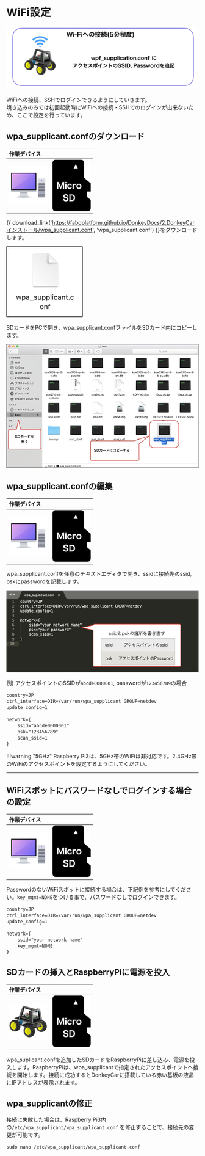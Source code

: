 # WiFi設定

![](./img/wifi001.jpg)

WiFiへの接続、SSHでログインできるようにしていきます。  
焼き込みのみでは初回起動時にWiFiへの接続・SSHでのログインが出来ないため、ここで設定を行っています。

## wpa_supplicant.confのダウンロード

|作業デバイス||
|:--|:--|
|![](./img/icon_pc.png)|![](./img/icon_sd.png)|

{{ download_link('https://faboplatform.github.io/DonkeyDocs/2.DonkeyCarインストール/wpa_supplicant.conf', 'wpa_supplicant.conf') }}をダウンロードします。

![](./img/wpa_icon001.jpg)

SDカードをPCで開き、wpa_supplicant.confファイルをSDカード内にコピーします。

![](./img/wpa001.jpg)

## wpa_supplicant.confの編集

|作業デバイス||
|:--|:--|
|![](./img/icon_pc.png)|![](./img/icon_sd.png)|

wpa_supplicant.confを任意のテキストエディタで開き、ssidに接続先のssid, pskにpasswordを記載します。

![](./img/wpa002.jpg)


例) アクセスポイントのSSIDが`abcde0000001`, passwordが`123456789`の場合

```console
country=JP
ctrl_interface=DIR=/var/run/wpa_supplicant GROUP=netdev
update_config=1

network={
    ssid="abcde0000001"
    psk="123456789"
    scan_ssid=1
}
```

!!!warning "5GHz"
	Raspberry Pi3は、5GHz帯のWiFiは非対応です。2.4GHz帯のWiFiのアクセスポイントを設定するようにしてください。

<hr>

## WiFiスポットにパスワードなしでログインする場合の設定

|作業デバイス||
|:--|:--|
|![](./img/icon_pc.png)|![](./img/icon_sd.png)|

PasswordのないWiFiスポットに接続する場合は、下記例を参考にしてください。`key_mgmt=NONE`をつける事で、パスワードなしでログインできます。

```console
country=JP
ctrl_interface=DIR=/var/run/wpa_supplicant GROUP=netdev
update_config=1

network={
    ssid="your network name"
    key_mgmt=NONE
}
```

## SDカードの挿入とRaspberryPiに電源を投入

|作業デバイス||
|:--|:--|
|![](./img/icon_donkey.png)|![](./img/icon_sd.png)|

wpa_suplicant.confを追加したSDカードをRaspberryPiに差し込み、電源を投入します。RaspberryPiは、wpa_supplicantで指定されたアクセスポイントへ接続を開始します。接続に成功するとDonkeyCarに搭載している赤い基板の液晶にIPアドレスが表示されます。


## wpa_supplicantの修正

接続に失敗した場合は、Raspberry Pi3内の`/etc/wpa_supplicant/wpa_supplicant.conf` を修正することで、接続先の変更が可能です。

```console
sudo nano /etc/wpa_supplicant/wpa_supplicant.conf
```

